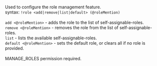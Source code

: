Used to configure the role management feature.<br />
syntax: `!role <add|remove|list|default> (@roleMention)`<br />
<br />
`add <@roleMention>` - adds the role to the list of self-assignable-roles.<br />
`remove <@roleMention>` - removes the role from the list of self-assignable-roles.<br />
`list` - lists the available self-assignable-roles.<br />
`default <@roleMention>` - sets the default role, or clears all if no role is provided.<br />
<br />
MANAGE_ROLES permission required.